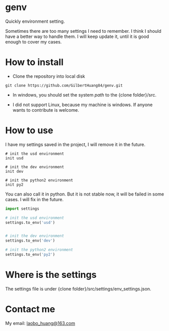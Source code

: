 # genv
Quickly environment setting. 

Sometimes there are too many settings I need to remember. 
I think I should have a better way to handle them.
I will keep update it, until it is good enough to cover my cases.

# How to install

* Clone the repository into local disk

```commandline
git clone https://github.com/GilbertHuang84/genv.git
```

* In windows, you should set the system *path* to the {clone folder}/src.

* I did not support Linux, because my machine is windows. If anyone wants to contribute is welcome.

# How to use

I have my settings saved in the project, I will remove it in the future.

```commandline
# init the usd environment
init usd

# init the dev environment
init dev

# init the python2 environment
init py2
```

You can also call it in python. But it is not stable now, it will be failed in some cases.
I will fix in the future.

```python
import settings

# init the usd environment
settings.to_env('usd')


# init the dev environment
settings.to_env('dev')

# init the python2 environment
settings.to_env('py2')

```

# Where is the settings

The settings file is under {clone folder}/src/settings/env_settings.json.

# Contact me

My email: [laobo_huang@163.com](mailto:laobo_huang@163.com)


